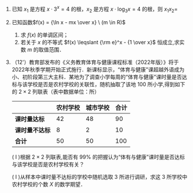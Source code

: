 1. 已知 $x_1$ 是方程 $x \cdot 3^x = 4$ 的根，$x_2$ 是方程 $x \cdot \log_3 x = 4$ 的根，则 $x_1x_2=$

1. 已知函数$f(x) = {\ln x - mx \over x} \ (m \in R)$

	1. 求 $f(x)$ 的单调区间；
	1. 若关于 $x$ 的不等式 $f(x) \leqslant {\rm e}^x - {1 \over x}$ 恒成立,求实数 $m$ 的取值范围．

1. （12'）教育部发布的《义务教育体育与健康课程标准（2022年版）》将于2022年秋季学期开始正式施行．新课标显示，“体育与健康"课超越外语成为小、初阶段第三大主科．某地为了调查小学每周的“体育与健康”课时量是否达标与该学校是否是农村学校的关联性，随机抽取了该地 $100$ 所小学,得到如下的 $2 \times 2$ 列联表（表中数据单位：所）

	|                  | **农村学校** | **城市学校** | **合计** |
	| ---------------- | ------------ | ------------ | -------- |
	| **课时量达标**   | 42           | 48           | 90       |
	| **课时量不达标** | 8            | 2            | 10       |
	| **合计**         | 50           | 50           | 100      |

	( I )根据 $2 \times 2$ 列联表,能否有 $99\%$ 的把握认为“体有与健康”课时量是否达标与该学校是否是农村学校有关？

	( I )从样本中课时量不达标的学校中随机选取 $3$ 所进行调研，求这 $3$ 所学校中农村学校的个数 $X$ 的数学期望．　

	

	